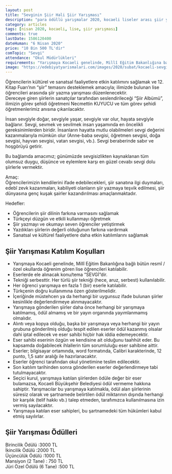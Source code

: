 ```yaml
---
layout: post
title: "Sevginin Şiir Hali Şiir Yarışması"
description: "para ödüllü yarışmalar 2020, kocaeli liseler arası şiir yarışması"
category: articles
tags: [nisan 2020, kocaeli, lise, şiir yarışması]
comments: true
lastDate: 1586120400    
dateHuman: "6 Nisan 2020"
price: "10 Bin 500 TL'dir"
comTopic: "Sevgi"
attendance: "Okul Müdürlükleri"
requirements: "Yarışmaya Kocaeli genelinde, Millî Eğitim Bakanlığına bağlı bütün resmî / özel okullarda öğrenim gören lise öğrencileri katılabilir."
image: "https://edebiyatyarismalari.com/images/2020/subat/kocaeli-sevginin-siir-hali-liseler-arasi-siir-yarismasi.jpg"
---
```


Öğrencilerin kültürel ve sanatsal faaliyetlere etkin katılımını sağlamak ve 12. Kitap Fuarı’nın “şiir” temasını desteklemek amacıyla; ilimizde bulunan lise öğrencileri arasında şiir yazma yarışması düzenlenecektir.  
Dereceye giren şiirlerin sanatçılar tarafından seslendirileceği “Şiir Albümü”, ilimizin görev şehidi öğretmeni Necmettin KUYUCU ve tüm görev şehidi öğretmenlerimiz anısına çıkarılacaktır.

İnsan sevgiyle doğar, sevgiyle yaşar, sevgiyle var olur, hayata sevgiyle bağlanır. Sevgi, sevmek ve sevilmek insan yaşamında en öncelikli gereksinimlerden biridir. İnsanların hayatta mutlu olabilmeleri sevgi değerini kazanmalarıyla mümkün olur (Anne-baba sevgisi, öğretmen sevgisi, doğa sevgisi, hayvan sevgisi, vatan sevgisi, vb.). Sevgi beraberinde sabır ve hoşgörüyü getirir.  

Bu bağlamda amacımız; günümüzde sevgisizlikten kaynaklanan tüm olumsuz duygu, düşünce ve eylemlere karşı en güzel cevabı sevgi dolu şiirlerle vermektir.

Amaç:  
Öğrencilerimizin kendilerini ifade edebilecekleri, şiir sanatına ilgi duymaları, edebî zevk kazanmaları, kabiliyeti olanların şiir yazmaya teşvik edilmesi, şiir dünyasına genç kuşak şairler kazandırılması amaçlanmaktadır.

Hedefler:  
- Öğrencilerin şiir dilinin farkına varmasını sağlamak
- Türkçeyi düzgün ve etkili kullanmayı öğretmek
- Şiir yazmayı ve okumayı seven öğrenciler yetiştirmek
- Yazdıkları şiirlerin değerli olduğunun farkına vardırmak
- Sanatsal ve kültürel faaliyetlere daha etkin katılımlarını sağlamak

## Şiir Yarışması Katılım Koşulları

- Yarışmaya Kocaeli genelinde, Millî Eğitim Bakanlığına bağlı bütün resmî / özel okullarda öğrenim gören lise öğrencileri katılabilir.
- Eserlerde ele alınacak konu/tema “SEVGİ”dir.
- Tekniği serbesttir. Her türlü şiir tekniği (hece, aruz, serbest) kullanılabilir.
- Her öğrenci yarışmaya en fazla 1 (bir) eserle katılabilir.
- Türkçenin doğru kullanımına özen gösterilmelidir.
- İçeriğinde müstehcen ya da herhangi bir uygunsuz ifade bulunan şiirler kesinlikle değerlendirmeye alınmayacaktır.
- Yarışmaya gönderilen şiirler daha önce herhangi bir yarışmaya katılmamış, ödül almamış ve bir yayın organında yayımlanmamış olmalıdır.
- Alıntı veya kopya olduğu, başka bir yarışmaya veya herhangi bir yayın grubuna gönderilmiş olduğu tespit edilen eserler ödül kazanmış olsalar dahi iptal edilecek ve eser sahibi hiçbir hak iddia edemeyecektir.
- Eser sahibi eserinin özgün ve kendisine ait olduğunu taahhüt eder. Bu kapsamda doğabilecek ihlallerin tüm sorumluluğu eser sahibine aittir.
- Eserler; bilgisayar ortamında, word formatında, Calibri karakterinde, 12 punto, 1,5 satır aralığı ile hazırlanacaktır.
- Eserler öğrenci tarafından okul yönetimine teslim edilecektir.
- Son katılım tarihinden sonra gönderilen eserler değerlendirmeye tabi tutulmayacaktır.
- Seçici kurul, yarışmaya katılan şiirlerden ödüle değer bir eser bulamazsa, Kocaeli Büyükşehir Belediyesi ödül vermeme hakkına sahiptir.
Yarışmacılar bu yarışmaya katılmakla, ödül alan şiirlerinin süresiz olarak ve şartnamede belirtilen ödül miktarının dışında herhangi bir karşılık (telif hakkı vb.) talep etmeden, tarafımızca kullanılmasına izin vermiş sayılacaktır.
- Yarışmaya katılan eser sahipleri, bu şartnamedeki tüm hükümleri kabul etmiş sayılırlar.

## Şiir Yarışması Ödülleri

Birincilik Ödülü :3000 TL  
İkincilik Ödülü :2000 TL  
Üçüncülük Ödülü :1000 TL  
Mansiyon (2 Tane) : 750 TL  
Jüri Özel Ödülü (6 Tane) :500 TL